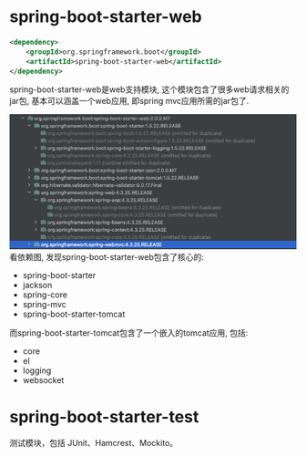 # spring-boot-starter-web
```xml
<dependency>
    <groupId>org.springframework.boot</groupId>
    <artifactId>spring-boot-starter-web</artifactId>
</dependency>
```
spring-boot-starter-web是web支持模块, 这个模块包含了很多web请求相关的jar包, 基本可以涵盖一个web应用, 即spring mvc应用所需的jar包了.

![avatar](./resource/spring-boot-starter.png)
看依赖图, 发现spring-boot-starter-web包含了核心的: 
* spring-boot-starter
* jackson
* spring-core
* spring-mvc
* spring-boot-starter-tomcat


而spring-boot-starter-tomcat包含了一个嵌入的tomcat应用, 包括: 
* core
* el
* logging
* websocket

# spring-boot-starter-test
测试模块，包括 JUnit、Hamcrest、Mockito。
